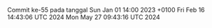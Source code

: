 Commit ke-55 pada tanggal Sun Jan 01 14:00 2023 +0100
Fri Feb 16 14:43:06 UTC 2024
Mon May 27 09:43:16 UTC 2024
